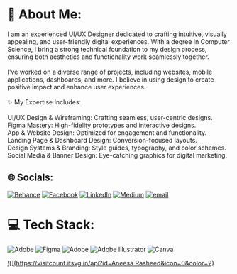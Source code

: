 # 💫 About Me:
I am an experienced UI/UX Designer dedicated to crafting intuitive, visually appealing, and user-friendly digital experiences. With a degree in Computer Science, I bring a strong technical foundation to my design process, ensuring both aesthetics and functionality work seamlessly together.<br><br>I've worked on a diverse range of projects, including websites, mobile applications, dashboards, and more. I believe in using design to create positive impact and enhance user experiences.<br><br>✨ My Expertise Includes:<br><br>UI/UX Design & Wireframing: Crafting seamless, user-centric designs.<br>Figma Mastery: High-fidelity prototypes and interactive designs.<br>App & Website Design: Optimized for engagement and functionality.<br>Landing Page & Dashboard Design: Conversion-focused layouts.<br>Design Systems & Branding: Style guides, typography, and color schemes.<br>Social Media & Banner Design: Eye-catching graphics for digital marketing.


## 🌐 Socials:
[![Behance](https://img.shields.io/badge/Behance-1769ff?logo=behance&logoColor=white)](https://behance.net/https://www.behance.net/aneesarasheed1) [![Facebook](https://img.shields.io/badge/Facebook-%231877F2.svg?logo=Facebook&logoColor=white)](https://facebook.com/https://www.facebook.com/profile.php?id=100094402136386) [![LinkedIn](https://img.shields.io/badge/LinkedIn-%230077B5.svg?logo=linkedin&logoColor=white)](https://linkedin.com/in/www.linkedin.com/in/aneesa-rasheed-5b4864296) [![Medium](https://img.shields.io/badge/Medium-12100E?logo=medium&logoColor=white)](https://medium.com/@https://medium.com/@aneesarasheedch) [![email](https://img.shields.io/badge/Email-D14836?logo=gmail&logoColor=white)](mailto:aneesarasheedch@gmail.com) 

# 💻 Tech Stack:
![Adobe](https://img.shields.io/badge/adobe-%23FF0000.svg?style=for-the-badge&logo=adobe&logoColor=white) ![Figma](https://img.shields.io/badge/figma-%23F24E1E.svg?style=for-the-badge&logo=figma&logoColor=white) ![Adobe](https://img.shields.io/badge/adobe-%23FF0000.svg?style=for-the-badge&logo=adobe&logoColor=white) ![Adobe Illustrator](https://img.shields.io/badge/adobe%20illustrator-%23FF9A00.svg?style=for-the-badge&logo=adobe%20illustrator&logoColor=white) ![Canva](https://img.shields.io/badge/Canva-%2300C4CC.svg?style=for-the-badge&logo=Canva&logoColor=white)

[![](https://visitcount.itsvg.in/api?id=Aneesa Rasheed&icon=0&color=2)](https://visitcount.itsvg.in)

<!-- Proudly created with GPRM ( https://gprm.itsvg.in ) -->
